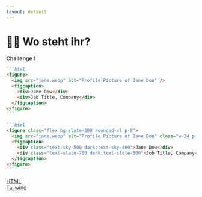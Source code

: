 ```yaml
---
layout: default
---
```


# 🤷‍♂️ Wo steht ihr?

**Challenge 1**

````md magic-move {at:2}
```html
<figure>
  <img src="jane.webp" alt="Profile Picture of Jane Doe" />
  <figcaption>
    <div>Jane Dow</div>
    <div>Job Title, Company</div>
  </figcaption>
</figure>
```

```html
<figure class="flex bg-slate-100 rounded-xl p-8">
  <img src="jane.webp" alt="Profile Picture of Jane Doe" class="w-24 p-24" />
  <figcaption>
    <div class="text-sky-500 dark:text-sky-400">Jane Dow</div>
    <div class="text-slate-700 dark:text-slate-500">Job Title, Company</div>
  </figcaption>
</figure>
```
````

<div class="flex gap-6 absolute bottom left">
  <div class="flex flex-col items-center gap-2 duration-500" v-click>
    <div class="i-devicon-html5 text-6xl"/>
    <a href="https://developer.mozilla.org/en-US/docs/Web/HTML" target="_blank">
      HTML
    </a>
  </div>
  <div class="flex flex-col items-center gap-2 duration-500" v-click="3">
    <div class="i-devicon-tailwindcss text-6xl"/>
    <a href="https://tailwindcss.com/" target="_blank">
      Tailwind
    </a>
  </div>
</div>

<PageNumber/>
